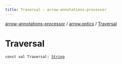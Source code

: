 ```yaml
---
title: Traversal - arrow-annotations-processor
---
```


[arrow-annotations-processor](../index.html) / [arrow.optics](index.html) / [Traversal](./-traversal.html)

# Traversal

`const val Traversal: `[`String`](https://kotlinlang.org/api/latest/jvm/stdlib/kotlin/-string/index.html)